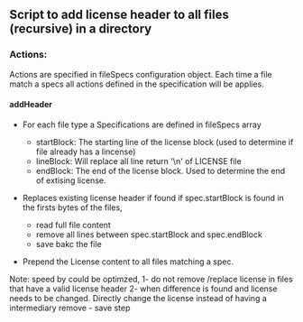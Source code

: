 ## Script to add license header to all files (recursive) in a directory

### Actions:

Actions are specified in fileSpecs configuration object. Each time a file match a specs all actions defined in the specification will be applies. 

#### addHeader

- For each file type a Specifications are defined in fileSpecs array
   - startBlock: The starting line of the license block (used to determine 
     if file already has a lincense)
   - lineBlock: Will replace all line return '\n' of LICENSE file  
   - endBlock: The end of the license block. Used to determine the end 
      of extising license.

- Replaces existing license header if found
  if spec.startBlock is found in the firsts bytes of the files, 
   - read full file content  
   - remove all lines between spec.startBlock and spec.endBlock
   - save bakc the file

- Prepend the License content to all files matching a spec.

Note: speed by could be optimzed, 
 1- do not remove /replace license in files that have a valid license header
 2- when difference is found and license needs to be changed. Directly
   change the license instead of having a intermediary remove - save step

